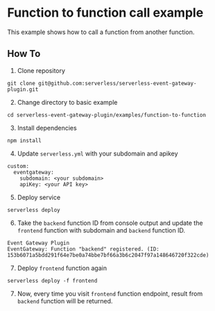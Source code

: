 # Function to function call example

This example shows how to call a function from another function.

## How To

1. Clone repository

```
git clone git@github.com:serverless/serverless-event-gateway-plugin.git
```

2. Change directory to basic example

```
cd serverless-event-gateway-plugin/examples/function-to-function
```

3. Install dependencies

```
npm install
```

4. Update `serverless.yml` with your subdomain and apikey

```
custom:
  eventgateway:
    subdomain: <your subdomain>
    apiKey: <your API key>
```

5. Deploy service

```
serverless deploy
```

6. Take the `backend` function ID from console output and update the `frontend` function with subdomain and `backend` function ID.

```
Event Gateway Plugin
EventGateway: Function "backend" registered. (ID: 153b6071a5bdd291f64e7be0a74bbe7bf66a3b6c2047f97a148646720f322cde)
```

7. Deploy `frontend` function again

```
serverless deploy -f frontend
```

7. Now, every time you visit `frontend` function endpoint, result from `backend` function will be returned.
